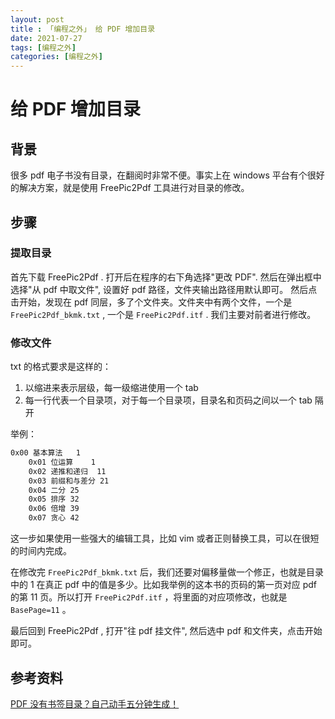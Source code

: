 ```yaml
---
layout: post
title : 「编程之外」 给 PDF 增加目录
date: 2021-07-27
tags: [编程之外]
categories: [编程之外]
---
```


# 给 PDF 增加目录

## 背景

很多 pdf 电子书没有目录，在翻阅时非常不便。事实上在 windows 平台有个很好的解决方案，就是使用 FreePic2Pdf 工具进行对目录的修改。

## 步骤

### 提取目录

首先下载 FreePic2Pdf . 打开后在程序的右下角选择"更改 PDF". 然后在弹出框中选择"从 pdf 中取文件", 设置好 pdf 路径，文件夹输出路径用默认即可。
然后点击开始，发现在 pdf 同层，多了个文件夹。文件夹中有两个文件，一个是 `FreePic2Pdf_bkmk.txt` , 一个是 `FreePic2Pdf.itf` . 我们主要对前者进行修改。
### 修改文件

txt 的格式要求是这样的：
1. 以缩进来表示层级，每一级缩进使用一个 tab
2. 每一行代表一个目录项，对于每一个目录项，目录名和页码之间以一个 tab 隔开

举例：
```BASH
0x00 基本算法	1
	0x01 位运算	1
	0x02 递推和递归	11
	0x03 前缀和与差分	21
	0x04 二分	25
	0x05 排序	32
	0x06 倍增	39
	0x07 贪心	42
```

这一步如果使用一些强大的编辑工具，比如 vim 或者正则替换工具，可以在很短的时间内完成。

在修改完 `FreePic2Pdf_bkmk.txt` 后，我们还要对偏移量做一个修正，也就是目录中的 1 在真正 pdf 中的值是多少。比如我举例的这本书的页码的第一页对应 pdf 的第 11 页。所以打开 `FreePic2Pdf.itf` ，将里面的对应项修改，也就是 `BasePage=11` 。

最后回到 FreePic2Pdf , 打开"往 pdf 挂文件", 然后选中 pdf 和文件夹，点击开始即可。

## 参考资料

[PDF 没有书签目录？自己动手五分钟生成！](https://juejin.cn/post/6844903545498517517)
